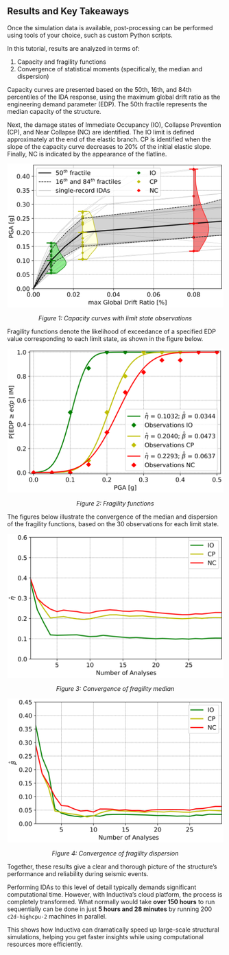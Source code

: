 ## Results and Key Takeaways
Once the simulation data is available, post-processing can be performed using tools of your choice, such as custom Python scripts.

In this tutorial, results are analyzed in terms of:
1. Capacity and fragility functions
2. Convergence of statistical moments (specifically, the median and dispersion)

Capacity curves are presented based on the 50th, 16th, and 84th percentiles of the IDA response, using the maximum global drift 
ratio as the engineering demand parameter (EDP). The 50th fractile represents the median capacity of the structure.

Next, the damage states of Immediate Occupancy (IO), Collapse Prevention (CP), and Near Collapse (NC) are identified. The IO limit 
is defined approximately at the end of the elastic branch. CP is identified when the slope of the capacity curve decreases to 20% of 
the initial elastic slope. Finally, NC is indicated by the appearance of the flatline.

<div align="center">
   <img src="../../_static/graph1.png" alt="Capacity curves with limit state observations">
   <p><em>Figure 1: Capacity curves with limit state observations</em></p>
</div>

Fragility functions denote the likelihood of exceedance of a specified EDP value corresponding to each limit state, as shown in the 
figure below.

<div align="center">
   <img src="../../_static/graph2.png" alt="Fragility functions">
   <p><em>Figure 2: Fragility functions</em></p>
</div>

The figures below illustrate the convergence of the median and dispersion of the fragility functions, based on the 30 observations 
for each limit state.

<div align="center">
   <img src="../../_static/graph3.png" alt="Convergence of fragility median">
   <p><em>Figure 3: Convergence of fragility median</em></p>
</div>

<div align="center">
   <img src="../../_static/graph4.png" alt="Convergence of fragility dispersion">
   <p><em>Figure 4: Convergence of fragility dispersion</em></p>
</div>

Together, these results give a clear and thorough picture of the structure’s performance and reliability during seismic events.

Performing IDAs to this level of detail typically demands significant computational time. However, with Inductiva’s cloud platform, 
the process is completely transformed. What normally would take **over 150 hours** to run sequentially can be done in just 
**5 hours and 28 minutes** by running 200 `c2d-highcpu-2` machines in parallel.

This shows how Inductiva can dramatically speed up large-scale structural simulations, helping you get faster insights while 
using computational resources more efficiently.